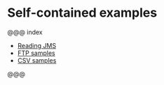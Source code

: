 # Self-contained examples

@@@ index

* [Reading JMS](jms-reading.md)
* [FTP samples](ftp-samples.md)
* [CSV samples](csv-samples.md)

@@@
